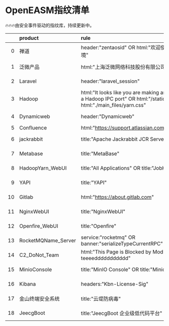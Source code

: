 # OpenEASM指纹清单 

 🔥🔥🔥由安全事件驱动的指纹库，持续更新中。

|    | product             | rule                                                                                                                                  | update_at   |
|---:|:--------------------|:--------------------------------------------------------------------------------------------------------------------------------------|:------------|
|  0 | 禅道                  | header:"zentaosid" OR html:"欢迎使用禅道集成运行环境"                                                                                             | 2023-08-08  |
|  1 | 泛微产品                | html:"上海泛微网络科技股份有限公司"                                                                                                                 | 2023-08-08  |
|  2 | Laravel             | header:"laravel_session"                                                                                                              | 2023-08-08  |
|  3 | Hadoop              | html:"It looks like you are making an HTTP request to a Hadoop IPC port" OR html:"/static/hadoop.css" OR html:"./main_files/yarn.css" | 2023-08-08  |
|  4 | Dynamicweb          | header:"Dynamicweb"                                                                                                                   | 2023-08-08  |
|  5 | Confluence          | html:"https://support.atlassian.com/help/confluence" || header:"X-Confluence-Request-Time"                                            | 2023-08-08  |
|  6 | jackrabbit          | title:"Apache Jackrabbit JCR Server"                                                                                                  | 2023-07-27  |
|  7 | Metabase            | title:"MetaBase"                                                                                                                      | 2023-07-27  |
|  8 | HadoopYarn_WebUI    | title:"All Applications" OR title:"JobHistory"                                                                                        | 2023-07-17  |
|  9 | YAPI                | title:"YAPI"                                                                                                                          | 2023-07-17  |
| 10 | Gitlab              | html:"https://about.gitlab.com"                                                                                                       | 2023-07-17  |
| 11 | NginxWebUI          | title:"NginxWebUI"                                                                                                                    | 2023-07-17  |
| 12 | Openfire_WebUI      | title:"Openfire"                                                                                                                      | 2023-07-17  |
| 13 | RocketMQName_Server | service:"rocketmq" OR banner:"serializeTypeCurrentRPC"                                                                                | 2023-07-14  |
| 14 | C2_DoNot_Team       | html:"This Page is Blocked by Mod Security teeeeddddddddddd"                                                                          | 2023-07-13  |
| 15 | MinioConsole        | title:"MinIO Console" OR title:"Minio Browser"                                                                                        | 2023-07-12  |
| 16 | Kibana              | headers:"Kbn-License-Sig"                                                                                                             | 2023-07-12  |
| 17 | 金山终端安全系统            | title:"云堤防病毒"                                                                                                                         | 2023-07-12  |
| 18 | JeecgBoot           | title:"JeecgBoot 企业级低代码平台"                                                                                                            | 2023-07-12  |